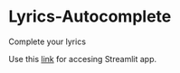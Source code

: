# Lyrics-Autocomplete
Complete your lyrics 

Use this [link](https://lyrics-autocomplete.streamlit.app/) for accesing Streamlit app.

